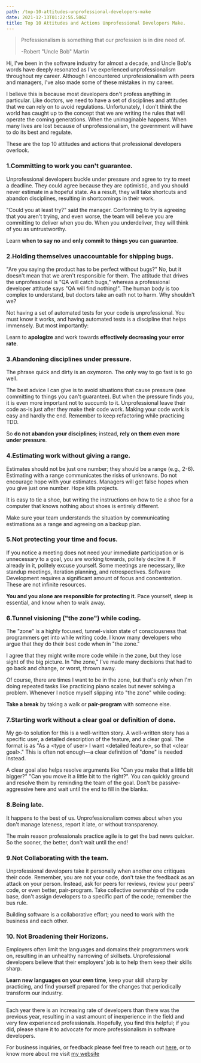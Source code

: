 ```yaml
---
path: /top-10-attitudes-unprofessional-developers-make
date: 2021-12-13T01:22:55.506Z
title: Top 10 Attitudes and Actions Unprofessional Developers Make. 
---
```


> Professionalism is something that our profession is in dire need of.
>
> -Robert "Uncle Bob" Martin

Hi, I've been in the software industry for almost a decade, and Uncle Bob's words have deeply resonated as I've experienced unprofessionalism throughout my career. Although I encountered unprofessionalism with peers and managers, I've also made some of these mistakes in my career. 

I believe this is because most developers don't profess anything in particular. Like doctors, we need to have a set of disciplines and attitudes that we can rely on to avoid regulations. Unfortunately, I don't think the world has caught up to the concept that we are writing the rules that will operate the coming generations. When the unimaginable happens. When many lives are lost because of unprofessionalism, the government will have to do its best and regulate. 

These are the top 10 attitudes and actions that professional developers overlook.

### 1.Committing to work you can't guarantee.

Unprofessional developers buckle under pressure and agree to try to meet a deadline. 
They could agree because they are optimistic, and you should never estimate in a hopeful state. 
As a result, they will take shortcuts and abandon disciplines, resulting in shortcomings in their work.

"Could you at least try?" said the manager. Conforming to try is agreeing that you aren't trying,
and even worse, the team will believe you are committing to deliver when you do.
When you underdeliver, they will think of you as untrustworthy.

Learn **when to say no** and **only commit to things you can guarantee**. 

### 2.Holding themselves unaccountable for shipping bugs.

"Are you saying the product has to be perfect without bugs?"
No, but it doesn't mean that we aren't responsible for them. The attitude that drives the unprofessional is "QA will
catch bugs," whereas a professional developer attitude says "QA will find nothing!". 
The human body is too complex to understand, but doctors take an oath not to harm. Why shouldn't we?  

Not having a set of automated tests for your code is unprofessional. You must know it works, and having automated tests
is a discipline that helps immensely. But most importantly:

Learn to **apologize** and work towards **effectively decreasing your error rate**. 

### 3.Abandoning disciplines under pressure. 

The phrase quick and dirty is an oxymoron.  The only way to go fast is to go well.

The best advice I can give is to avoid situations that cause pressure (see committing to things you can't guarantee).
But when the pressure finds you, it is even more important not to succumb to it.  Unprofessional leave their code as-is 
just after they make their code work. Making your code work is easy and hardly the end. Remember to keep refactoring 
while practicing TDD.

So **do not abandon your disciplines**; instead, **rely on them even more under pressure**.

### 4.Estimating work without giving a range.

Estimates should not be just one number; they should be a range (e.g., 2-6). Estimating with a range communicates the 
risks of unknowns. Do not encourage hope with your estimates. Managers will get false hopes when you give just one number.
Hope kills projects. 

It is easy to tie a shoe, but writing the instructions on how to tie a shoe for a computer that knows nothing about shoes
is entirely different.

Make sure your team understands the situation by communicating estimations as a range and agreeing on a backup plan. 

### 5.Not protecting your time and focus.

If you notice a meeting does not need your immediate participation or is unnecessary to a goal, you are working towards, 
politely decline it. If already in it, politely excuse yourself. Some meetings are necessary, like standup meetings,
iteration planning, and retrospectives. Software Development requires a significant amount of focus and concentration.
These are not infinite resources.

**You and you alone are responsible for protecting it**. Pace yourself, sleep is essential, and know when to walk away.



### 6.Tunnel visioning ("the zone") while coding.

The "zone" is a highly focused, tunnel-vision state of consciousness that programmers get into while writing code.
I know many developers who argue that they do their best code when in "the zone."  

I agree that they might write more code while in the zone, but they lose sight of the big picture.  In "the zone," I've
made many decisions that had to go back and change, or worst, thrown away. 

Of course, there are times I want to be in the zone, but that's only when I'm doing repeated tasks like practicing piano
scales but never solving a problem. Whenever I notice myself slipping into "the zone" while coding:

**Take a break** by taking a walk or **pair-program** with someone else. 

### 7.Starting work without a clear goal or definition of done.

My go-to solution for this is a well-written story. A well-written story has a specific user, a detailed description of
the feature, and a clear goal. The format is as "As a \<type of user\> I want \<detailed feature\>, so that \<clear goal\>." 
This is often not enough—a clear definition of "done" is needed instead. 

A clear goal also helps resolve arguments like "Can you make that a little bit bigger?" 
"Can you move it a little bit to the right?". You can quickly ground and resolve them by reminding the team of the goal.
Don't be passive-aggressive here and wait until the end to fill in the blanks.

### 8.Being late.

It happens to the best of us. Unprofessionalism comes about when you don't manage lateness, report it late, or without
transparency. 

The main reason professionals practice agile is to get the bad news quicker. So the sooner, the better, don't wait until the end! 

### 9.Not Collaborating with the team.

Unprofessional developers take it personally when another one critiques their code. Remember, you are not your code, 
don't take the feedback as an attack on your person. Instead, ask for peers for reviews, review your peers' code, or 
even better, pair-program. Take collective ownership of the code base, don't assign developers to a specific part of the
code; remember the bus rule.

Building software is a collaborative effort; you need to work with the business and each other.

### 10. Not Broadening their Horizons.

Employers often limit the languages and domains their programmers work on, resulting in an unhealthy narrowing of skillsets.
Unprofessional developers believe that their employers' job is to help them keep their skills sharp. 

**Learn new languages on your own time**, keep your skill sharp by practicing, and find yourself prepared for the changes
that periodically transform our industry.

_______

Each year there is an increasing rate of developers than there was the previous year, resulting in a vast amount of inexperience in the field and very few experienced professionals. Hopefully, you find this helpful; if you did, please share it to advocate for more professionalism in software developers.

For business inquiries, or feedback please feel free to reach out [here,](https://me836593.typeform.com/to/rc98w6WM) or to know more about me visit [my website](https://www.edgardocarreras.com)

